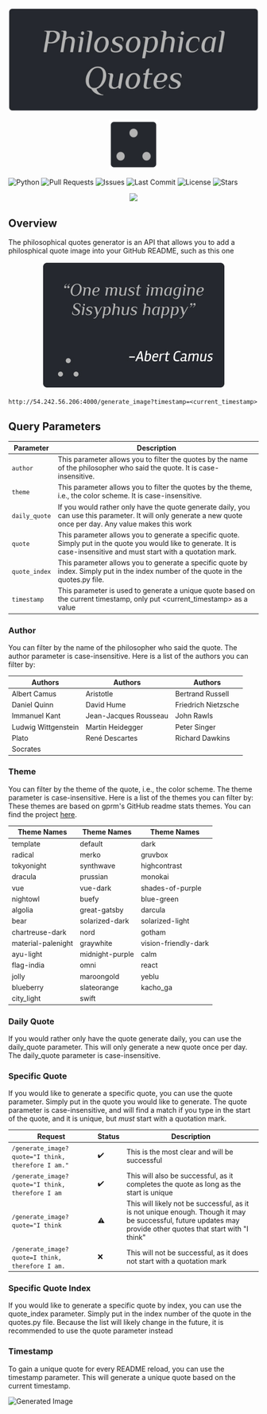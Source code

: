 <p align="center">
  <img src="assets/media/Title Card.jpg" alt="Title Card">
</p>

<p align="center">
  <img src="assets/media/icon.svg" alt="Icon" width="100" height="100"/>
</p>

![Python](https://img.shields.io/badge/python-v3.12.0-8A2BE2)
![Pull Requests](https://img.shields.io/github/issues-pr/markstanl/Philosophical-Quotes-API)
![Issues](https://img.shields.io/github/issues/markstanl/Philosophical-Quotes-API)
![Last Commit](https://img.shields.io/github/last-commit/markstanl/Philosophical-Quotes-API)
![License](https://img.shields.io/github/license/markstanl/Philosophical-Quotes-API)
![Stars](https://img.shields.io/github/stars/markstanl/Philosophical-Quotes-API)

<p align="center">
  <a href="https://skillicons.dev">
    <img src="https://skillicons.dev/icons?i=py,pycharm,git" />
  </a>
</p>


## Overview
The philosophical quotes generator is an API that allows you to add a philosphical quote image into your GitHub README, such as this one

<p align="center">
  <img src="assets/media/Quote Image.jpg" alt="Icon"/>
</p>

`http://54.242.56.206:4000/generate_image?timestamp=<current_timestamp>`

## Query Parameters

 | Parameter    | Description                                                                                                                                                   |
|--------------|---------------------------------------------------------------------------------------------------------------------------------------------------------------|
| `author`     | This parameter allows you to filter the quotes by the name of the philosopher who said the quote. It is case-insensitive.                                     |
| `theme`      | This parameter allows you to filter the quotes by the theme, i.e., the color scheme. It is case-insensitive.                                                  |
| `daily_quote`| If you would rather only have the quote generate daily, you can use this parameter. It will only generate a new quote once per day. Any value makes this work |
| `quote`      | This parameter allows you to generate a specific quote. Simply put in the quote you would like to generate. It is case-insensitive and must start with a quotation mark. |
| `quote_index`| This parameter allows you to generate a specific quote by index. Simply put in the index number of the quote in the quotes.py file. |
| `timestamp`  | This parameter is used to generate a unique quote based on the current timestamp, only put <current_timestamp> as a value                                     |

### Author
You can filter by the name of the philosopher who said the quote. The author parameter is case-insensitive. Here is a list of the authors you can filter by:

| Authors | Authors | Authors |
|---------|---------|---------|
| Albert Camus | Aristotle | Bertrand Russell |
| Daniel Quinn | David Hume | Friedrich Nietzsche |
| Immanuel Kant | Jean-Jacques Rousseau | John Rawls |
| Ludwig Wittgenstein | Martin Heidegger | Peter Singer |
| Plato | René Descartes | Richard Dawkins |
| Socrates | | |

### Theme
You can filter by the theme of the quote, i.e., the color scheme. The theme parameter is case-insensitive. Here is a list of the themes you can filter by:
These themes are based on gprm's GitHub readme stats themes. You can find the project [here](https://gprm.itsvg.in/).

| Theme Names | Theme Names | Theme Names |
|-------------|-------------|-------------|
| template | default | dark |
| radical | merko | gruvbox |
| tokyonight | synthwave | highcontrast |
| dracula | prussian | monokai |
| vue | vue-dark | shades-of-purple |
| nightowl | buefy | blue-green |
| algolia | great-gatsby | darcula |
| bear | solarized-dark | solarized-light |
| chartreuse-dark | nord | gotham |
| material-palenight | graywhite | vision-friendly-dark |
| ayu-light | midnight-purple | calm |
| flag-india | omni | react |
| jolly | maroongold | yeblu |
| blueberry | slateorange | kacho_ga |
| city_light | swift | |

### Daily Quote
If you would rather only have the quote generate daily, you can use the daily_quote parameter. 
This will only generate a new quote once per day. The daily_quote parameter is case-insensitive.

### Specific Quote
If you would like to generate a specific quote, you can use the quote parameter. Simply put in the quote
you would like to generate. The quote parameter is case-insensitive, and will find a match if you type in the start of 
the quote, and it is unique, but _must_ start with a quotation mark.

| Request | Status | Description |
|---------|--------|-------------|
| `/generate_image?quote="I think, therefore I am."` | :heavy_check_mark: | This is the most clear and will be successful |
| `/generate_image?quote="I think, therefore I am` | :heavy_check_mark: | This will also be successful, as it completes the quote as long as the start is unique |
| `/generate_image?quote="I think` | :warning: | This will likely not be successful, as it is not unique enough. Though it may be successful, future updates may provide other quotes that start with "I think" |
| `/generate_image?quote=I think, therefore I am.` | :x: | This will not be successful, as it does not start with a quotation mark |
### Specific Quote Index
If you would like to generate a specific quote by index, you can use the quote_index parameter. Simply put in the index
number of the quote in the quotes.py file. Because the list will likely change in the future, it is recommended to use the quote parameter instead

### Timestamp
To gain a unique quote for every README reload, you can use the timestamp parameter. This will generate a unique quote based on the current timestamp.

![Generated Image](http://147.182.254.93:5000/generate_image?theme=merko)
